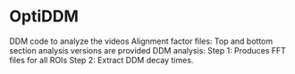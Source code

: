 # OptiDDM
DDM code to analyze the videos 
Alignment factor files:
Top and bottom section analysis versions are provided
DDM analysis:
Step 1: Produces FFT files for all ROIs
Step 2: Extract DDM decay times. 
